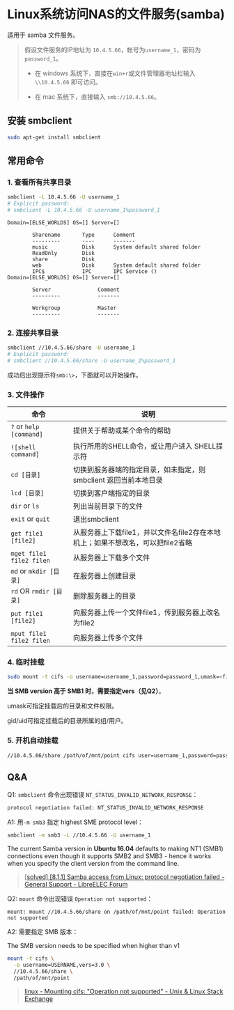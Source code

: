 # Linux系统访问NAS的文件服务(samba)

适用于 samba 文件服务。

> 假设文件服务的IP地址为 `10.4.5.66`，帐号为`username_1`，密码为`password_1`。
>
> - 在 windows 系统下，直接在`win+r`或文件管理器地址栏输入 `\\10.4.5.66` 即可访问。
>
> - 在 mac 系统下，直接输入 `smb://10.4.5.66`。

## 安装 smbclient

```bash
sudo apt-get install smbclient
```

## 常用命令

### 1. 查看所有共享目录

```bash
smbclient -L 10.4.5.66 -U username_1
# Explicit password:
# smbclient -L 10.4.5.66 -U username_1%password_1
```

```
Domain=[ELSE_WORLDS] OS=[] Server=[]

        Sharename       Type      Comment
        ---------       ----      -------
        music           Disk      System default shared folder
        ReadOnly        Disk      
        share           Disk      
        web             Disk      System default shared folder
        IPC$            IPC       IPC Service ()
Domain=[ELSE_WORLDS] OS=[] Server=[]

        Server               Comment
        ---------            -------

        Workgroup            Master
        ---------            -------
```

### 2. 连接共享目录

```bash
smbclient //10.4.5.66/share -U username_1
# Explicit password:
# smbclient //10.4.5.66/share -U username_1%password_1
```

成功后出现提示符`smb:\>`，下面就可以开始操作。

### 3. 文件操作

| 命令                     | 说明                                                         |
| ------------------------ | ------------------------------------------------------------ |
| `?` or `help [command]`  | 提供关于帮助或某个命令的帮助                                 |
| `![shell command]`       | 执行所用的SHELL命令，或让用户进入 SHELL提示符                |
| `cd [目录]`              | 切换到服务器端的指定目录，如未指定，则 smbclient 返回当前本地目录 |
| `lcd [目录]`             | 切换到客户端指定的目录                                       |
| `dir` or `ls`            | 列出当前目录下的文件                                         |
| `exit` or `quit`         | 退出smbclient                                                |
| `get file1 [file2]`      | 从服务器上下载file1，并以文件名file2存在本地机上；如果不想改名，可以把file2省略 |
| `mget file1 file2 filen` | 从服务器上下载多个文件                                       |
| `md` or `mkdir [目录]`   | 在服务器上创建目录                                           |
| `rd` OR `rmdir [目录]`   | 删除服务器上的目录                                           |
| `put file1 [file2]`      | 向服务器上传一个文件file1，传到服务器上改名为file2           |
| `mput file1 file2 filen` | 向服务器上传多个文件                                         |

### 4. 临时挂载

```bash
sudo mount -t cifs -o username=username_1,password=password_1,umask=<filePermissions>,gid=<ownerGroupID>,uid=<ownerID> //10.4.5.27/share /home/yangzhitao/mnt/nas
```

**当 SMB version 高于 SMB1 时，需要指定vers（见Q2）**。

umask可指定挂载后的目录和文件权限。

gid/uid可指定挂载后的目录所属的组/用户。

### 5. 开机自动挂载

```bash
//10.4.5.66/share /path/of/mnt/point cifs user=username_1,password=password_1 0 0
```

## Q&A

Q1: `smbclient` 命令出现错误 `NT_STATUS_INVALID_NETWORK_RESPONSE`：

```bash
protocol negotiation failed: NT_STATUS_INVALID_NETWORK_RESPONSE
```

A1: 用`-m smb3` 指定 highest SME protocol level：

```bash
smbclient -m smb3 -L //10.4.5.66 -U username_1
```

The current Samba version in **Ubuntu 16.04** defaults to making NT1 (SMB1) connections even though it supports SMB2 and SMB3 - hence it works when you specify the client version from the command line. 

> [[solved\] [8.1.1] Samba access from Linux: protocol negotiation failed - General Support - LibreELEC Forum](https://forum.libreelec.tv/thread/9920-solved-8-1-1-samba-access-from-linux-protocol-negotiation-failed/)

Q2: `mount` 命令出现错误 `Operation not supported`：

```
mount: mount //10.4.5.66/share on /path/of/mnt/point failed: Operation not supported
```

A2: 需要指定 SMB 版本：

The SMB version needs to be specified when higher than v1

```bash
mount -t cifs \
  -o username=USERNAME,vers=3.0 \
  //10.4.5.66/share \
  /path/of/mnt/point
```

> [linux - Mounting cifs: "Operation not supported" - Unix & Linux Stack Exchange](https://unix.stackexchange.com/questions/144522/mounting-cifs-operation-not-supported)

